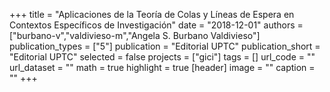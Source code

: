 +++
title = "Aplicaciones de la Teoría de Colas y Líneas de Espera en Contextos Específicos de Investigación"
date = "2018-12-01"
authors = ["burbano-v","valdivieso-m","Angela S. Burbano Valdivieso"]
publication_types = ["5"]
publication = "Editorial UPTC"
publication_short = "Editorial UPTC"
selected = false
projects = ["gici"]
tags = []
url_code = ""
url_dataset = ""
math = true
highlight = true
[header]
image = ""
caption = ""
+++
